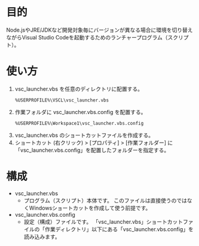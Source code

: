
# 目的
Node.jsやJRE/JDKなど開発対象毎にバージョンが異なる場合に環境を切り替えながらVisual Studio Codeを起動するためのランチャープログラム（スクリプト）。

# 使い方
1. vsc_launcher.vbs を任意のディレクトリに配置する。
   ```
   %USERPROFILE%\VSCL\vsc_launcher.vbs
   ```
2. 作業フォルダに vsc_launcher.vbs.config を配置する。
   ```
   %USERPROFILE%\Workspace1\vsc_launcher.vbs.config
   ```
3. vsc_launcher.vbs のショートカットファイルを作成する。
4. ショートカット  (右クリック) > [プロパティ] > [作業フォルダー] に 「vsc_launcher.vbs.config」を配置したフォルダーを指定する。

# 構成
- vsc_launcher.vbs
    - プログラム（スクリプト）本体です。
    このファイルは直接使うのではなくWindowsショートカットを作成して使う前提です。
- vsc_launcher.vbs.config
    - 設定（構成）ファイルです。
    「vsc_launcher.vbs」ショートカットファイルの「作業ディレクトリ」以下にある「vsc_launcher.vbs.config」を読み込みます。

